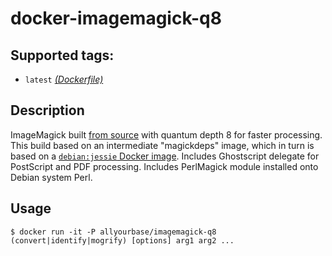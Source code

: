 # docker-imagemagick-q8

## Supported tags:
* `latest` [_(Dockerfile)_](https://github.com/AllYourBase/docker-imagemagick/blob/master/6.8.9-10_q8/Dockerfile)

## Description
ImageMagick built [from source](http://www.imagemagick.org/script/install-source.php#unix) with quantum depth 8 for faster processing. This build based on an intermediate "magickdeps" image, which in turn is based on a [`debian:jessie` Docker image](https://registry.hub.docker.com/u/library/debian/). Includes Ghostscript delegate for PostScript and PDF processing. Includes PerlMagick module installed onto Debian system Perl.


## Usage
````
$ docker run -it -P allyourbase/imagemagick-q8 (convert|identify|mogrify) [options] arg1 arg2 ...
````
